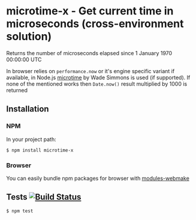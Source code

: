 # microtime-x - Get current time in microseconds (cross-environment solution)

Returns the number of microseconds elapsed since 1 January 1970 00:00:00 UTC

In browser relies on `performance.now` or it's engine specific variant if available, in Node.js [microtime](https://npmjs.org/package/microtime) by Wade Simmons is used (if supported). If none of the mentioned works then `Date.now()` result multiplied by 1000 is returned

## Installation
### NPM

In your project path:

	$ npm install microtime-x

### Browser

You can easily bundle npm packages for browser with [modules-webmake](https://github.com/medikoo/modules-webmake)

## Tests [![Build Status](https://travis-ci.org/medikoo/microtime-x.png)](https://travis-ci.org/medikoo/microtime-x)

	$ npm test

